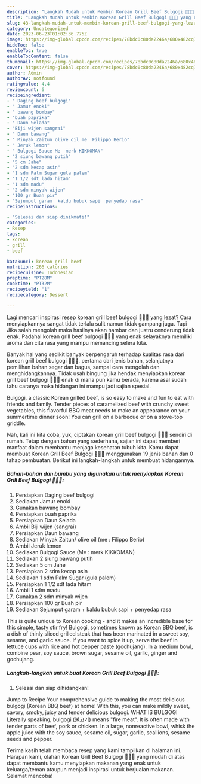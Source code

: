```yaml
---
description: "Langkah Mudah untuk Membin Korean Grill Beef Bulgogi 🥢🇰🇷 yang Lezat Sekali"
title: "Langkah Mudah untuk Membin Korean Grill Beef Bulgogi 🥢🇰🇷 yang Lezat Sekali"
slug: 43-langkah-mudah-untuk-membin-korean-grill-beef-bulgogi-yang-lezat-sekali
category: Uncategorized
date: 2023-06-23T01:02:36.775Z
image: https://img-global.cpcdn.com/recipes/78bdc0c80da2246a/680x482cq70/korean-grill-beef-bulgogi-foto-resep-utama.jpg
hideToc: false
enableToc: true
enableTocContent: false
thumbnail: https://img-global.cpcdn.com/recipes/78bdc0c80da2246a/680x482cq70/korean-grill-beef-bulgogi-foto-resep-utama.jpg
cover: https://img-global.cpcdn.com/recipes/78bdc0c80da2246a/680x482cq70/korean-grill-beef-bulgogi-foto-resep-utama.jpg
author: Admin
authorAv: notfound
ratingvalue: 4.4
reviewcount: 6
recipeingredient:
- " Daging beef bulgogi"
- " Jamur enoki"
- " bawang bombay"
- "buah paprika"
- " Daun Selada"
- "Biji wijen sangrai"
- " Daun bawang"
- " Minyak Zaitun olive oil me  Filippo Berio"
- " Jeruk lemon"
- " Bulgogi Sauce Me  merk KIKKOMAN"
- "2 siung bawang putih"
- "5 cm Jahe"
- "2 sdm kecap asin"
- "1 sdm Palm Sugar gula palem"
- "1 1/2 sdt lada hitam"
- "1 sdm madu"
- "2 sdm minyak wijen"
- "100 gr Buah pir"
- "Sejumput garam  kaldu bubuk sapi  penyedap rasa"
recipeinstructions:

- "Selesai dan siap dinikmati!"
categories:
- Resep
tags:
- korean
- grill
- beef

katakunci: korean grill beef 
nutrition: 266 calories
recipecuisine: Indonesian
preptime: "PT28M"
cooktime: "PT32M"
recipeyield: "1"
recipecategory: Dessert

---
```



Lagi mencari inspirasi resep korean grill beef bulgogi 🥢🇰🇷 yang lezat? Cara menyiapkannya sangat tidak terlalu sulit namun tidak gampang juga. Tapi Jika salah mengolah maka hasilnya akan hambar dan justru cenderung tidak enak. Padahal korean grill beef bulgogi 🥢🇰🇷 yang enak selayaknya memiliki aroma dan cita rasa yang mampu memancing selera kita.


Banyak hal yang sedikit banyak berpengaruh terhadap kualitas rasa dari korean grill beef bulgogi 🥢🇰🇷, pertama dari jenis bahan, selanjutnya pemilihan bahan segar dan bagus, sampai cara mengolah dan menghidangkannya. Tidak usah bingung jika hendak menyiapkan korean grill beef bulgogi 🥢🇰🇷 enak di mana pun kamu berada, karena asal sudah tahu caranya maka hidangan ini mampu jadi sajian spesial.

Bulgogi, a classic Korean grilled beef, is so easy to make and fun to eat with friends and family. Tender pieces of caramelized beef with crunchy sweet vegetables, this flavorful BBQ meat needs to make an appearance on your summertime dinner soon! You can grill on a barbecue or on a stove-top griddle.


Nah, kali ini kita coba, yuk, ciptakan korean grill beef bulgogi 🥢🇰🇷 sendiri di rumah. Tetap dengan bahan yang sederhana, sajian ini dapat memberi manfaat dalam membantu menjaga kesehatan tubuh kita. Kamu dapat membuat Korean Grill Beef Bulgogi 🥢🇰🇷 menggunakan 19 jenis bahan dan 0 tahap pembuatan. Berikut ini langkah-langkah untuk membuat hidangannya.

<!--inarticleads1-->

##### Bahan-bahan dan bumbu yang digunakan untuk menyiapkan Korean Grill Beef Bulgogi 🥢🇰🇷:

1. Persiapkan  Daging beef bulgogi
1. Sediakan  Jamur enoki
1. Gunakan  bawang bombay
1. Persiapkan buah paprika
1. Persiapkan  Daun Selada
1. Ambil Biji wijen (sangrai)
1. Persiapkan  Daun bawang
1. Sediakan  Minyak Zaitun/ olive oil (me : Filippo Berio)
1. Ambil  Jeruk lemon
1. Sediakan  Bulgogi Sauce (Me : merk KIKKOMAN)
1. Sediakan 2 siung bawang putih
1. Sediakan 5 cm Jahe
1. Persiapkan 2 sdm kecap asin
1. Sediakan 1 sdm Palm Sugar (gula palem)
1. Persiapkan 1 1/2 sdt lada hitam
1. Ambil 1 sdm madu
1. Gunakan 2 sdm minyak wijen
1. Persiapkan 100 gr Buah pir
1. Sediakan Sejumput garam + kaldu bubuk sapi + penyedap rasa


This is quite unique to Korean cooking - and it makes an incredible base for this simple, tasty stir fry! Bulgogi, sometimes known as Korean BBQ beef, is a dish of thinly sliced grilled steak that has been marinated in a sweet soy, sesame, and garlic sauce. If you want to spice it up, serve the beef in lettuce cups with rice and hot pepper paste (gochujang). In a medium bowl, combine pear, soy sauce, brown sugar, sesame oil, garlic, ginger and gochujang. 

<!--inarticleads2-->

##### Langkah-langkah untuk buat Korean Grill Beef Bulgogi 🥢🇰🇷:


1. Selesai dan siap dihidangkan!

Jump to Recipe Your comprehensive guide to making the most delicious bulgogi (Korean BBQ beef) at home! With this, you can make mildly sweet, savory, smoky, juicy and tender delicious bulgogi. WHAT IS BULGOGI Literally speaking, bulgogi (불고기) means &#34;fire meat&#34;. It is often made with tender parts of beef, pork or chicken. In a large, nonreactive bowl, whisk the apple juice with the soy sauce, sesame oil, sugar, garlic, scallions, sesame seeds and pepper. 

Terima kasih telah membaca resep yang kami tampilkan di halaman ini. Harapan kami, olahan Korean Grill Beef Bulgogi 🥢🇰🇷 yang mudah di atas dapat membantu kamu menyiapkan makanan yang enak untuk keluarga/teman ataupun menjadi inspirasi untuk berjualan makanan. Selamat mencoba!
